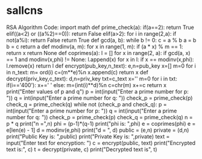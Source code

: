 # sallcns
RSA Algorithm
Code:
import math
def prime_check(a):
if(a==2):
return True
elif((a<2) or ((a%2)==0)):
return False
elif(a>2):
for i in range(2,a):
if not(a%i):
return False
return True
def gcd(a, b):
while b != 0:
c = a % b
a = b
b = c
return a
def modinv(a, m):
for x in range(1, m):
if (a * x) % m == 1:
return x
return None
def coprimes(a):
l = []
for x in range(2, a):
if gcd(a, x) == 1 and modinv(x,phi) != None:
l.append(x)
for x in l:
if x == modinv(x,phi):
l.remove(x)
return l
def encrypt(pub_key,n_text):
e,n=pub_key
x=[]
m=0
for i in n_text:
m= ord(i)
c=(m**e)%n
x.append(c)
return x
def decrypt(priv_key,c_text):
d,n=priv_key
txt=c_text
x=''
m=0
for i in txt:
if(i=='400'):
x+=' '
else:
m=(int(i)**d)%n
c=chr(m)
x+=c
return x
print("Enter values of p and q")
p = int(input("Enter a prime number for p: "))
q = int(input("Enter a prime number for q: "))
check_p = prime_check(p)
check_q = prime_check(q)
while not (check_p and check_q):
p = int(input("Enter a prime number for p: "))
q = int(input("Enter a prime number for q: "))
check_p = prime_check(p)
check_q = prime_check(q)
n = p * q
print("n =",n)
phi = (p-1)*(q-1)
print("phi is: ",phi)
e = coprimes(phi)
e = e[len(e) - 1]
d = modinv(e,phi)
print("d = ", d)
public = (e,n)
private = (d,n)
print("Public Key is: ",public)
print("Private Key is: ",private)
text = input("Enter text for encryption: ")
c = encrypt(public, text)
print("Encrypted text is:", c)
t = decrypt(private, c)
print("Decrypted text is", t)
